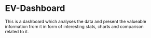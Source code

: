 # EV-Dashboard
This is a dashboard which analyses the data and present the valueable information from it in form of interesting stats, charts and comparison related to it. 
